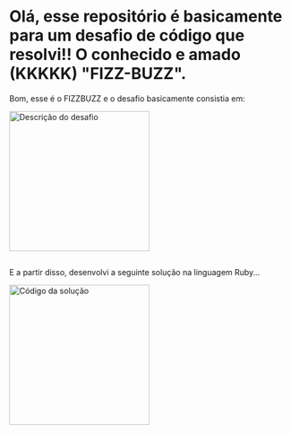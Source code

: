 # Olá, esse repositório é basicamente para um desafio de código que resolvi!! O conhecido e amado (KKKKK) "FIZZ-BUZZ".


<div>
  <p>Bom, esse é o FIZZBUZZ e o desafio basicamente consistia em: </p>
  <img height="250em"" src="https://cdn.discordapp.com/attachments/935733078989631540/1018373681392652408/1b74d4e3-a8f9-4a9b-abfc-cc05d90dfb56.jpg" alt="Descrição do desafio">
</div>

##

<div>
<p>E a partir disso, desenvolvi a seguinte solução na linguagem Ruby...<p>
<img height="250em" src="https://cdn.discordapp.com/attachments/935733078989631540/1018376951582433321/unknown.png" alt="Código da solução">
</div>
